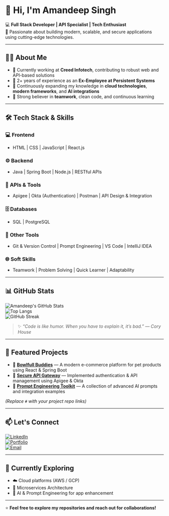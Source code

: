 # 👋 Hi, I'm Amandeep Singh

💻 **Full Stack Developer | API Specialist | Tech Enthusiast**  
🌟 Passionate about building modern, scalable, and secure applications using cutting-edge technologies.

---

## 🧑‍💼 About Me

- 🚀 Currently working at **Creed Infotech**, contributing to robust web and API-based solutions  
- 🧠 2+ years of experience as an **Ex-Employee at Persistent Systems**  
- 🌱 Continuously expanding my knowledge in **cloud technologies**, **modern frameworks**, and **AI integrations**  
- 🤝 Strong believer in **teamwork**, clean code, and continuous learning

---

## 🛠️ Tech Stack & Skills

### 💻 **Frontend**
- HTML | CSS | JavaScript | React.js

### ⚙️ **Backend**
- Java | Spring Boot | Node.js | RESTful APIs

### 🧠 **APIs & Tools**
- Apigee | Okta (Authentication) | Postman | API Design & Integration

### 🗄️ **Databases**
- SQL | PostgreSQL

### 🧰 **Other Tools**
- Git & Version Control | Prompt Engineering | VS Code | IntelliJ IDEA

### 🌐 **Soft Skills**
- Teamwork | Problem Solving | Quick Learner | Adaptability

---

## 📊 GitHub Stats

![Amandeep's GitHub Stats](https://github-readme-stats.vercel.app/api?username=YOUR_GITHUB_USERNAME&show_icons=true&theme=radical)  
![Top Langs](https://github-readme-stats.vercel.app/api/top-langs/?username=YOUR_GITHUB_USERNAME&layout=compact&theme=radical)  
![GitHub Streak](https://github-readme-streak-stats.herokuapp.com/?user=YOUR_GITHUB_USERNAME&theme=radical)

> ✨ *“Code is like humor. When you have to explain it, it’s bad.” — Cory House*

---

## 🌟 Featured Projects

- 🐾 **[Bowlfull Buddies](#)** — A modern e-commerce platform for pet products using React & Spring Boot  
- 🔐 **[Secure API Gateway](#)** — Implemented authentication & API management using Apigee & Okta  
- 🧠 **[Prompt Engineering Toolkit](#)** — A collection of advanced AI prompts and integration examples

*(Replace `#` with your project repo links)*

---

## 📫 Let's Connect

[![LinkedIn](https://img.shields.io/badge/LinkedIn-blue?style=for-the-badge&logo=linkedin)](https://www.linkedin.com/in/YOUR-LINKEDIN)  
[![Portfolio](https://img.shields.io/badge/Portfolio-000?style=for-the-badge&logo=vercel)](https://your-portfolio-link.com)  
[![Email](https://img.shields.io/badge/Email-Contact_Me-red?style=for-the-badge&logo=gmail)](mailto:your.email@example.com)

---

## 📝 Currently Exploring

- ☁️ Cloud platforms (AWS / GCP)  
- 🧩 Microservices Architecture  
- 🤖 AI & Prompt Engineering for app enhancement

---

⭐ **Feel free to explore my repositories and reach out for collaborations!**
